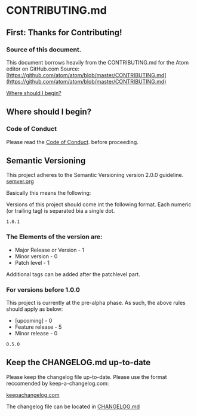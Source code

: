 # CONTRIBUTING.md


## First: Thanks for Contributing!


### Source of this document.

This document borrows heavily from the CONTRIBUTING.md for the Atom editor on GitHub.com Source:  [https://github.com/atom/atom/blob/master/CONTRIBUTING.md](https://github.com/atom/atom/blob/master/CONTRIBUTING.md)

[Where should I begin?](#Where-should-I-begin?)


## Where should I begin?

### Code of Conduct


Please read the [Code of Conduct](CODE_OF_CONDUCT). before proceeding.


## Semantic Versioning

This project adheres to the Semantic Versioning version 2.0.0 guideline.
[semver.org](https://semver.org)

Basically this means the following:

Versions of this project should come int the following format. Each numeric (or trailing tag) is separated bia a single dot.

```
1.0.1
```

### The Elements of the version are:

- Major Release or Version - 1
- Minor version - 0
- Patch level - 1

Additional tags can be added after the patchlevel part.

### For versions before 1.0.0

This project is currently at the pre-alpha phase. As such, the above rules should apply as below:

- [upcoming] - 0
- Feature release - 5
- Minor release - 0

```
0.5.0
```


## Keep the CHANGELOG.md up-to-date

Please keep the changelog file up-to-date. Please use the format reccomended
by keep-a-changelog.com:

[keepachangelog.com](http://keepachangelog.com/en/1.0.0/)

The changelog file can be located in
[CHANGELOG.md](CHANGELOG.md)


